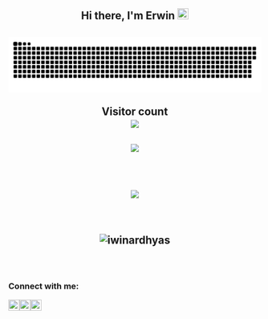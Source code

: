 <h2 align="center"> Hi there, I'm Erwin <img src="https://raw.githubusercontent.com/MartinHeinz/MartinHeinz/master/wave.gif" width=22px height=22px />
<h2/>

<a href=#><img src="contributions.svg"></a>

<p align="center"> 
  Visitor count<br>
  <img src="https://profile-counter.glitch.me/iwinardhyas/count.svg"/>
</p>

<p align="center"><img src="https://github-readme-stats.vercel.app/api?username=iwinardhyas&theme=blue-green&show_icons=true" align="center" width="48%"/>
</p>

<br/>

<p align="center"><img align="center" src="https://github-readme-stats.vercel.app/api/top-langs/?username=iwinardhyas&layout=compact" 
width="47%"/>
</p>

<br/>

<p align="center"><img align="center" src="https://github-readme-streak-stats.herokuapp.com/?user=Rasif-Taghizada&" alt="iwinardhyas" /></p>


<br/>

### Connect with me:
[<img height="22" width="22" align="left" src="https://raw.githubusercontent.com/yushi1007/yushi1007/main/images/linkedin.svg" />][linkedin]

[<img height="22" width="22" align="left" src="https://raw.githubusercontent.com/yushi1007/yushi1007/main/images/instagram.svg" />][Instagram]

[<img height="22" width="22" align="left" src="https://raw.githubusercontent.com/jmnote/z-icons/master/svg/facebook.svg" />][Facebook]

[Linkedin]: https://www.linkedin.com/in/erwinardias/
[Instagram]: https://www.instagram.com/er.ardias/
[Facebook]: https://www.facebook.com/ardhy.ardias/

<br />

<!--
**iwinardhyas/iwinardhyas** is a ✨ _special_ ✨ repository because its `README.md` (this file) appears on your GitHub profile.

Here are some ideas to get you started:

- 🔭 I’m currently working on ...
- 🌱 I’m currently learning ...
- 👯 I’m looking to collaborate on ...
- 🤔 I’m looking for help with ...
- 💬 Ask me about ...
- 📫 How to reach me: ...
- 😄 Pronouns: ...
- ⚡ Fun fact: ...
-->
